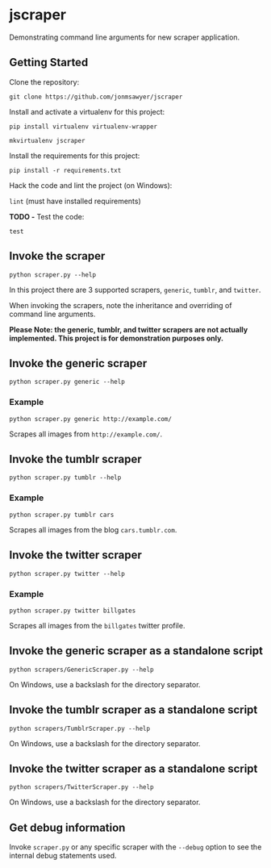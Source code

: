 # jscraper

Demonstrating command line arguments for new scraper application.

## Getting Started

Clone the repository:

`git clone https://github.com/jonmsawyer/jscraper`

Install and activate a virtualenv for this project:

`pip install virtualenv virtualenv-wrapper`

`mkvirtualenv jscraper`

Install the requirements for this project:

`pip install -r requirements.txt`

Hack the code and lint the project (on Windows):

`lint` (must have installed requirements)

**TODO -** Test the code:

`test`

## Invoke the scraper

`python scraper.py --help`

In this project there are 3 supported scrapers, `generic`, `tumblr`, and
`twitter`.

When invoking the scrapers, note the inheritance and overriding of command line 
arguments.

**Please Note: the generic, tumblr, and twitter scrapers are not actually implemented.
This project is for demonstration purposes only.**

## Invoke the generic scraper

`python scraper.py generic --help`

### Example

`python scraper.py generic http://example.com/`

Scrapes all images from `http://example.com/`.

## Invoke the tumblr scraper

`python scraper.py tumblr --help`

### Example

`python scraper.py tumblr cars`

Scrapes all images from the blog `cars.tumblr.com`.

## Invoke the twitter scraper

`python scraper.py twitter --help`

### Example

`python scraper.py twitter billgates`

Scrapes all images from the `billgates` twitter profile.

## Invoke the generic scraper as a standalone script

`python scrapers/GenericScraper.py --help`

On Windows, use a backslash for the directory separator.

## Invoke the tumblr scraper as a standalone script

`python scrapers/TumblrScraper.py --help`

On Windows, use a backslash for the directory separator.

## Invoke the twitter scraper as a standalone script

`python scrapers/TwitterScraper.py --help`

On Windows, use a backslash for the directory separator.

## Get debug information

Invoke `scraper.py` or any specific scraper with the `--debug` option to see the
internal debug statements used.
